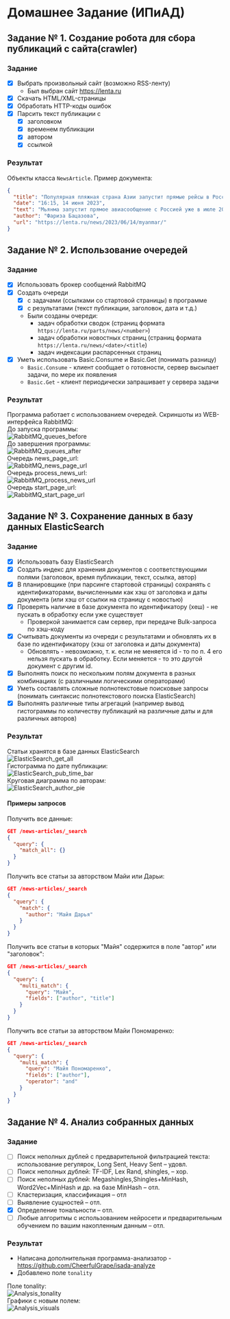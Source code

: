 # Домашнее Задание (ИПиАД)

## Задание № 1. Создание робота для сбора публикаций c сайта(crawler) 
### Задание
- [x] Выбрать произвольный сайт (возможно RSS-ленту)
  - Был выбран сайт https://lenta.ru
- [x] Скачать HTML/XML-страницы
- [x] Обработать HTTP-коды ошибок
- [x] Парсить текст публикации с
  - [x] заголовком
  - [x] временем публикации
  - [x] автором
  - [x] ссылкой

### Результат
Объекты класса `NewsArticle`. Пример документа:
```JSON
{
  "title": "Популярная пляжная страна Азии запустит прямые рейсы в Россию",
  "date": "16:15, 14 июня 2023",
  "text": "Мьянма запустит прямое авиасообщение с Россией уже в июле 2023 года. Об этом РИА Новости рассказал вице-премьер и министр внешнеэкономических связей популярной пляжной страны Азии Кан Зо на полях Петербургского международного экономического форума (ПМЭФ).\n\nПо словам главы ведомства, первый прямой рейс между государствами выполнит авиаперевозчик Myanmar Airways International. Полеты будут осуществляться раз в неделю из Янгона и Мандалая в Москву и Новосибирск.\n\nКан Зо отметил, что россиян очень ждут в Мьянме. «Скоро мы презентуем программу Russia Friendship Program (\"Программа дружбы с Россией\" — прим. \"Ленты.ру\"), — заявил он. — Ее представлением занимается наше министерство туризма. Эта программа будет включать в себя организацию туризма из России в Мьянму».\n\nБолее того, вице-премьер подчеркнул, что Мьянма надеется на принятие российскими властями решения об упразднении виз для мьянманцев в качестве ответного жеста. Для россиян они были отменены с 2022 года.\n\nРанее в июне власти Шри-Ланки захотели ввести бесплатные визы для туристов. Об этом заявил посол популярной курортной страны Азии в РФ Джанита Лиянаге. Дипломат добавила, что ланкийский министр туризма усердно занимается этим вопросом.\n\n",
  "author": "Фариза Бацазова",
  "url": "https://lenta.ru/news/2023/06/14/myanmar/"
}
```

## Задание № 2. Использование очередей
### Задание
- [x] Использовать брокер сообщений RabbitMQ
- [x] Создать очереди
  - [x] с задачами (ссылками со стартовой страницы) в программе
  - [x] с результатами (текст публикации, заголовок, дата и т.д.)
  - Были созданы очереди:
    - задач обработки сводок (страниц формата `https://lenta.ru/parts/news/<number>`)
    - задач обработки новостных страниц (страниц формата `https://lenta.ru/news/<date>/<title`)
    - задач индексации распарсенных страниц
- [x] Уметь использовать Basic.Consume и Basic.Get (понимать разницу)
  - `Basic.Consume` - клиент сообщает о готовности, сервер высылает задачи, по мере их появления
  - `Basic.Get` - клиент периодически запрашивает у сервера задачи

### Результат
Программа работает с использованием очередей. Скриншоты из WEB-интерфейса RabbitMQ:\
До запуска программы:\
![RabbitMQ_queues_before](./extra/images/RabbitMQ_queues_before.png)\
До завершения программы:\
![RabbitMQ_queues_after](./extra/images/RabbitMQ_queues_after.png)\
Очередь news_page_url:\
![RabbitMQ_news_page_url](./extra/images/RabbitMQ_news_page_url.png)\
Очередь process_news_url:\
![RabbitMQ_process_news_url](./extra/images/RabbitMQ_process_news_url.png)\
Очередь start_page_url:\
![RabbitMQ_start_page_url](./extra/images/RabbitMQ_start_page_url.png)

## Задание № 3. Сохранение данных в базу данных ElasticSearch
### Задание
- [x] Использовать базу ElasticSearch
- [x] Создать индекс для хранения документов с соответствующими полями (заголовок, время публикации, текст, ссылка, автор)
- [x] В планировщике (при парсинге стартовой страницы) сохранять с идентификаторами, вычисленными как хэш от заголовка и даты документа (или хэш от ссылки на страницу с новостью)
- [x] Проверять наличие в базе документа по идентификатору (хеш) - не пускать в обработку если уже существует
  - Проверкой занимается сам сервер, при передаче Bulk-запроса по хэш-коду 
- [x] Считывать документы из очереди с результатами и обновлять их в базе по идентификатору (хэш от заголовка и даты документа)
  - Обновлять - невозможно, т. к. если не меняется id - то по п. 4 его нельзя пускать в обработку. Если меняется - то это другой документ с другим id. 
- [x] Выполнять поиск по нескольким полям документа в разных комбинациях (с различными логическими операторами)
- [x] Уметь составлять сложные полнотекстовые поисковые запросы (понимать синтаксис полнотекстового поиска ElasticSearch)
- [x] Выполнять различные типы агрегаций (например вывод гистограммы по количеству публикаций на различные даты и для различных авторов)

### Результат
Cтатьи хранятся в базе данных ElasticSearch\
![ElasticSearch_get_all](./extra/images/ElasticSearch_get_all.png)\
Гистограмма по дате публикации:\
![ElasticSearch_pub_time_bar](./extra/images/ElasticSearch_pub_time_bar.png)\
Круговая диаграмма по авторам:\
![ElasticSearch_author_pie](./extra/images/ElasticSearch_author_pie.png)

#### Примеры запросов
Получить все данные:
```json
GET /news-articles/_search
{
  "query": {
    "match_all": {}
  }
}
```
Получить все статьи за авторством Майи или Дарьи:
```json
GET /news-articles/_search
{
  "query": {
    "match": {
      "author": "Майя Дарья"
    }
  }
}
```
Получить все статьи в которых "Майя" содержится в поле "автор" или "заголовок":
```json
GET /news-articles/_search
{
  "query": {
    "multi_match": {
      "query": "Майя",
      "fields": ["author", "title"]
    }
  }
}
```
Получить все статьи за авторством Майи Пономаренко:
```json
GET /news-articles/_search
{
  "query": {
    "multi_match": {
      "query": "Майя Пономаренко",
      "fields": ["author"],
      "operator": "and"
    }
  }
}
```

## Задание № 4. Анализ собранных данных
### Задание
- [ ] Поиск неполных дублей с предварительной фильтрацией текста: использование регулярок, Long Sent, Heavy Sent – удовл.
- [ ] Поиск неполных дублей: TF-IDF, Lex Rand, shingles, – хор.
- [ ] Поиск неполных дублей: Megashingles,Shingles+MinHash, Word2Vec+MinHash и др. на базе MinHash – отл.
- [ ] Кластеризация, классификация – отл
- [ ] Выявление сущностей  – отл.
- [x] Определение тональности – отл.
- [ ] Любые алгоритмы с использованием нейросети и предварительным обучением по вашим накопленным данным – отл.

### Результат 
- Написана дополнительная программа-анализатор - https://github.com/CheerfulGrape/isada-analyze
- Добавлено поле `tonality`

Поле tonality:\
![Analysis_tonality](./extra/images/Analysis_tonality.png)\
Графики с новым полем:\
![Analysis_visuals](./extra/images/Analysis_visuals.png)
